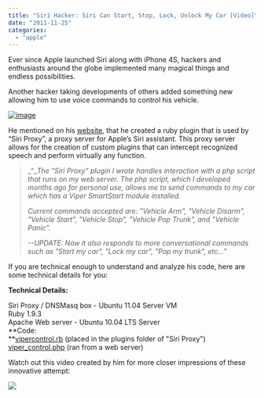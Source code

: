```yaml
---
title: "Siri Hacker: Siri Can Start, Stop, Lock, Unlock My Car [Video]"
date: "2011-11-25"
categories: 
  - "apple"
---
```


Ever since Apple launched Siri along with iPhone 4S, hackers and enthusiasts around the globe implemented many magical things and endless possibilities.

Another hacker taking developments of others added something new allowing him to use voice commands to control his vehicle.

[![image](http://lh4.ggpht.com/-7xH-bP_yjKk/Ts71VGFRH_I/AAAAAAAAHvs/kAna1JxK_bY/image_thumb%25255B1%25255D.png?imgmax=800 "image")](http://lh3.ggpht.com/-zMl_dU4Zd3c/Ts71URWDdBI/AAAAAAAAHvk/RXhV7MHktwI/s1600-h/image%25255B3%25255D.png)

He mentioned on his [website](http://fiquett.com/?p=791), that he created a ruby plugin that is used by “Siri Proxy”, a proxy server for Apple’s Siri assistant. This proxy server allows for the creation of custom plugins that can intercept recognized speech and perform virtually any function.

> _“__The "Siri Proxy" plugin I wrote handles interaction with a php script that runs on my web server. The php script, which I developed months ago for personal use, allows me to send commands to my car which has a Viper SmartStart module installed._
> 
> _Current commands accepted are: "Vehicle Arm", "Vehicle Disarm", "Vehicle Start", "Vehicle Stop", "Vehicle Pop Trunk", and "Vehicle Panic"._
> 
> _\--UPDATE: Now it also responds to more conversational commands such as "Start my car", "Lock my car", "Pop my trunk", etc...”_

If you are technical enough to understand and analyze his code, here are some technical details for you:

**Technical Details:**

Siri Proxy / DNSMasq box - Ubuntu 11.04 Server VM  
Ruby 1.9.3  
Apache Web server - Ubuntu 10.04 LTS Server  
**Code:  
**[vipercontrol.rb](https://github.com/fiquett/SiriProxy/tree/master/plugins/vipercontrol) (placed in the plugins folder of "Siri Proxy")  
[viper\_control.php](https://github.com/fiquett/Viper_SmartStart_Control) (ran from a web server)

Watch out this video created by him for more closer impressions of these innovative attempt:

[![](http://lh4.ggpht.com/-5MaPjzxLM4Q/TtFrfimAI_I/AAAAAAAAHwY/Js8S14QCnok/videobc0881faa1f9%25255B3%25255D.jpg?imgmax=800)](http://www.youtube.com/watch?v=aPCpqXyFA8U)
